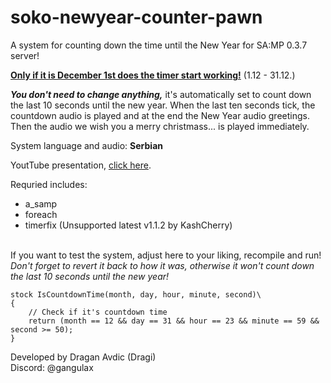 # soko-newyear-counter-pawn
A system for counting down the time until the New Year for SA:MP 0.3.7 server!

<ins>**Only if it is December 1st does the timer start working!**</ins> (1.12 - 31.12.)

***You don't need to change anything,*** it's automatically set to count down the last 10 seconds until the new year.
When the last ten seconds tick, the countdown audio is played and at the end the New Year audio greetings.
Then the audio we wish you a merry christmass... is played immediately.

System language and audio: **Serbian**

YoutTube presentation, [click here](https://youtu.be/khSTsYd6hCs).

Requried includes:<br>
- a_samp
- foreach
- timerfix (Unsupported latest v1.1.2 by KashCherry)<br><br>

If you want to test the system, adjust here to your liking, recompile and run!  
_Don't forget to revert it back to how it was, otherwise it won't count down the last 10 seconds until the new year!_
```
stock IsCountdownTime(month, day, hour, minute, second)\ 
{   
    // Check if it's countdown time
    return (month == 12 && day == 31 && hour == 23 && minute == 59 && second >= 50);
}
```

Developed by Dragan Avdic (Dragi)<br>
Discord: @gangulax
